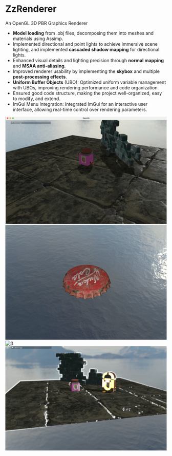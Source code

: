 # ZzRenderer
An OpenGL 3D PBR Graphics Renderer 

+ **Model loading** from .obj files, decomposing them into meshes and materials using Assimp.
+ Implemented directional and point lights to achieve immersive scene lighting, and implemented **cascaded shadow mapping** for directional lights.
+ Enhanced visual details and lighting precision through **normal mapping** and **MSAA anti-aliasing**.
+ Improved renderer usability by implementing the **skybox** and multiple **post-processing effects**.
+ **Uniform Buffer Objects** (UBO): Optimized uniform variable management with UBOs, improving rendering performance and code organization.
+ Ensured good code structure, making the project well-organized, easy to modify, and extend.
+ ImGui Menu Integration: Integrated ImGui for an interactive user interface, allowing real-time control over rendering parameters.

![1](assets/1.png)
![2](assets/2.png)
![3](assets/3.png)
![4](assets/4.png)

